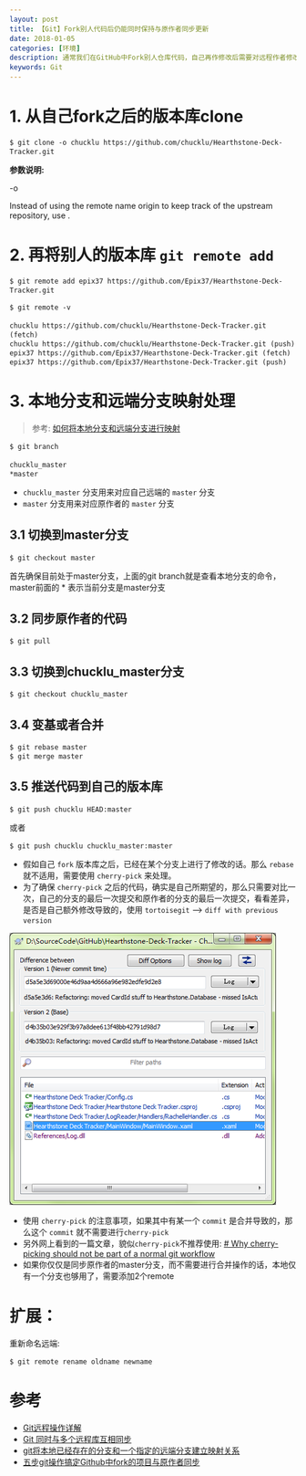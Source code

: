 ```yaml
---
layout: post
title: 【Git】Fork别人代码后仍能同时保持与原作者同步更新
date: 2018-01-05
categories: [环境]
description: 通常我们在GitHub中Fork别人仓库代码，自己再作修改后需要对远程作者修改及自己修改部分做合并操作。
keywords: Git
---
```



# 1. 从自己fork之后的版本库clone


```shell
$ git clone -o chucklu https://github.com/chucklu/Hearthstone-Deck-Tracker.git

```

**参数说明:**

-o <name>

Instead of using the remote name origin to keep track of the upstream repository, use <name>.


# 2. 再将别人的版本库 `git remote add`

```shell
$ git remote add epix37 https://github.com/Epix37/Hearthstone-Deck-Tracker.git
```

```shell
$ git remote -v

chucklu https://github.com/chucklu/Hearthstone-Deck-Tracker.git (fetch)
chucklu https://github.com/chucklu/Hearthstone-Deck-Tracker.git (push)
epix37 https://github.com/Epix37/Hearthstone-Deck-Tracker.git (fetch)
epix37 https://github.com/Epix37/Hearthstone-Deck-Tracker.git (push)
```


# 3. 本地分支和远端分支映射处理

> 参考: [如何将本地分支和远端分支进行映射](http://www.cnblogs.com/chucklu/p/4730745.html)   

```shell
$ git branch

chucklu_master
*master
```
- `chucklu_master` 分支用来对应自己远端的 `master` 分支
- `master` 分支用来对应原作者的 `master` 分支


## 3.1 切换到master分支

```shell
$ git checkout master
```
首先确保目前处于master分支，上面的git branch就是查看本地分支的命令，master前面的 * 表示当前分支是master分支

## 3.2 同步原作者的代码

```shell
$ git pull
```

## 3.3 切换到chucklu_master分支

```shell
$ git checkout chucklu_master
```
## 3.4 变基或者合并

```shell
$ git rebase master
$ git merge master
```
## 3.5 推送代码到自己的版本库

```shell
$ git push chucklu HEAD:master
```

或者

```shell
$ git push chucklu chucklu_master:master
```

- 假如自己 `fork` 版本库之后，已经在某个分支上进行了修改的话。那么 `rebase` 就不适用，需要使用 `cherry-pick` 来处理。
- 为了确保 `cherry-pick` 之后的代码，确实是自己所期望的，那么只需要对比一次，自己的分支的最后一次提交和原作者的分支的最后一次提交，看看差异，是否是自己额外修改导致的，使用 `tortoisegit` --> `diff with previous version`

![](/resources/2018-01-05-【Git】Fork别人代码后仍能同时保持与原作者同步更新/470550-20150904071437560-1549738915.png)

- 使用 `cherry-pick` 的注意事项，如果其中有某一个 `commit` 是合并导致的，那么这个 `commit` 就不需要进行`cherry-pick`
- 另外网上看到的一篇文章，貌似`cherry-pick`不推荐使用: [# Why cherry-picking should not be part of a normal git workflow](http://dan.bravender.net/2011/10/20/Why_cherry-picking_should_not_be_part_of_a_normal_git_workflow.html)
- 如果你仅仅是同步原作者的master分支，而不需要进行合并操作的话，本地仅有一个分支也够用了，需要添加2个remote


# 扩展：

重新命名远端:

```shell
$ git remote rename oldname newname
```

# 参考

- [Git远程操作详解](http://www.ruanyifeng.com/blog/2014/06/git_remote.html)
- [Git 同时与多个远程库互相同步](http://www.cnblogs.com/hongdada/p/7573923.html)
- [git将本地已经存在的分支和一个指定的远端分支建立映射关系](http://www.cnblogs.com/chucklu/p/4730745.html)
- [五步git操作搞定Github中fork的项目与原作者同步](http://blog.csdn.net/zwhlxl/article/details/45110587)
